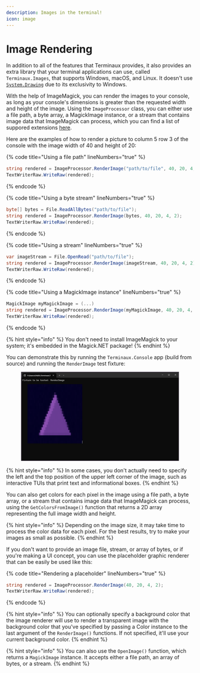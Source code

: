 ```yaml
---
description: Images in the terminal!
icon: image
---
```


# Image Rendering

In addition to all of the features that Terminaux provides, it also provides an extra library that your terminal applications can use, called `Terminaux.Images`, that supports Windows, macOS, and Linux. It doesn't use [`System.Drawing`](https://learn.microsoft.com/en-us/dotnet/core/compatibility/core-libraries/6.0/system-drawing-common-windows-only) due to its exclusivity to Windows.

With the help of ImageMagick, you can render the images to your console, as long as your console's dimensions is greater than the requested width and height of the image. Using the `ImageProcessor` class, you can either use a file path, a byte array, a MagickImage instance, or a stream that contains image data that ImageMagick can process, which you can find a list of suppored extensions [here](https://imagemagick.org/script/formats.php).

Here are the examples of how to render a picture to column 5 row 3 of the console with the image width of 40 and height of 20:

{% code title="Using a file path" lineNumbers="true" %}
```csharp
string rendered = ImageProcessor.RenderImage("path/to/file", 40, 20, 4, 2);
TextWriterRaw.WriteRaw(rendered);
```
{% endcode %}

{% code title="Using a byte stream" lineNumbers="true" %}
```csharp
byte[] bytes = File.ReadAllBytes("path/to/file");
string rendered = ImageProcessor.RenderImage(bytes, 40, 20, 4, 2);
TextWriterRaw.WriteRaw(rendered);
```
{% endcode %}

{% code title="Using a stream" lineNumbers="true" %}
```csharp
var imageStream = File.OpenRead("path/to/file");
string rendered = ImageProcessor.RenderImage(imageStream, 40, 20, 4, 2);
TextWriterRaw.WriteRaw(rendered);
```
{% endcode %}

{% code title="Using a MagickImage instance" lineNumbers="true" %}
```csharp
MagickImage myMagickImage = (...)
string rendered = ImageProcessor.RenderImage(myMagickImage, 40, 20, 4, 2);
TextWriterRaw.WriteRaw(rendered);
```
{% endcode %}

{% hint style="info" %}
You don't need to install ImageMagick to your system; it's embedded in the Magick.NET package!
{% endhint %}

You can demonstrate this by running the `Terminaux.Console` app (build from source) and running the `RenderImage` test fixture:

<figure><img src="../../.gitbook/assets/image (2) (1).png" alt=""><figcaption></figcaption></figure>

{% hint style="info" %}
In some cases, you don't actually need to specify the left and the top position of the upper left corner of the image, such as interactive TUIs that print text and informational boxes.
{% endhint %}

You can also get colors for each pixel in the image using a file path, a byte array, or a stream that contains image data that ImageMagick can process, using the `GetColorsFromImage()` function that returns a 2D array representing the full image width and height.

{% hint style="info" %}
Depending on the image size, it may take time to process the color data for each pixel. For the best results, try to make your images as small as possible.
{% endhint %}

If you don't want to provide an image file, stream, or array of bytes, or if you're making a UI concept, you can use the placeholder graphic renderer that can be easily be used like this:

{% code title="Rendering a placeholder" lineNumbers="true" %}
```csharp
string rendered = ImageProcessor.RenderImage(40, 20, 4, 2);
TextWriterRaw.WriteRaw(rendered);
```
{% endcode %}

{% hint style="info" %}
You can optionally specify a background color that the image renderer will use to render a transparent image with the background color that you've specified by passing a Color instance to the last argument of the `RenderImage()` functions. If not specified, it'll use your current background color.
{% endhint %}

{% hint style="info" %}
You can also use the `OpenImage()` function, which returns a `MagickImage` instance. It accepts either a file path, an array of bytes, or a stream.
{% endhint %}
